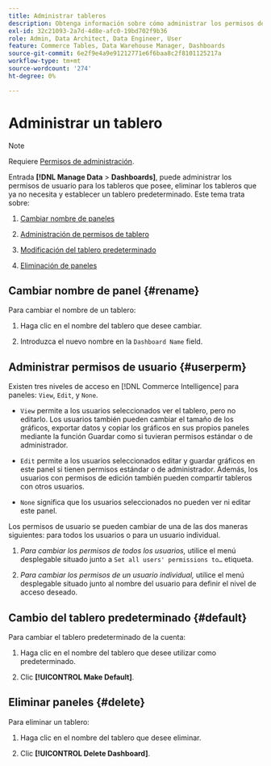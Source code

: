 ```yaml
---
title: Administrar tableros
description: Obtenga información sobre cómo administrar los permisos de usuario para los paneles que posee, eliminar los que ya no necesita y establecer un panel predeterminado.
exl-id: 32c21093-2a7d-4d8e-afc0-19bd702f9b36
role: Admin, Data Architect, Data Engineer, User
feature: Commerce Tables, Data Warehouse Manager, Dashboards
source-git-commit: 6e2f9e4a9e91212771e6f6baa8c2f8101125217a
workflow-type: tm+mt
source-wordcount: '274'
ht-degree: 0%

---
```


# Administrar un tablero

>[!NOTE]
>
>Requiere [Permisos de administración](../../administrator/user-management/user-management.md).

Entrada **[!DNL Manage Data** > **Dashboards]**, puede administrar los permisos de usuario para los tableros que posee, eliminar los tableros que ya no necesita y establecer un tablero predeterminado. Este tema trata sobre:

1. [Cambiar nombre de paneles](#rename)

1. [Administración de permisos de tablero](#userperm)

1. [Modificación del tablero predeterminado](#default)

1. [Eliminación de paneles](#delete)

## Cambiar nombre de panel {#rename}

Para cambiar el nombre de un tablero:

1. Haga clic en el nombre del tablero que desee cambiar.

2. Introduzca el nuevo nombre en la `Dashboard Name` field.

## Administrar permisos de usuario {#userperm}

Existen tres niveles de acceso en [!DNL Commerce Intelligence] para paneles: `View`, `Edit`, y `None`.

* `View` permite a los usuarios seleccionados ver el tablero, pero no editarlo. Los usuarios también pueden cambiar el tamaño de los gráficos, exportar datos y copiar los gráficos en sus propios paneles mediante la función Guardar como si tuvieran permisos estándar o de administrador.

* `Edit` permite a los usuarios seleccionados editar y guardar gráficos en este panel si tienen permisos estándar o de administrador. Además, los usuarios con permisos de edición también pueden compartir tableros con otros usuarios.

* `None` significa que los usuarios seleccionados no pueden ver ni editar este panel.

Los permisos de usuario se pueden cambiar de una de las dos maneras siguientes: para todos los usuarios o para un usuario individual.

1. *Para cambiar los permisos de todos los usuarios,* utilice el menú desplegable situado junto a `Set all users' permissions to…` etiqueta.

1. *Para cambiar los permisos de un usuario individual,* utilice el menú desplegable situado junto al nombre del usuario para definir el nivel de acceso deseado.

## Cambio del tablero predeterminado {#default}

Para cambiar el tablero predeterminado de la cuenta:

1. Haga clic en el nombre del tablero que desee utilizar como predeterminado.

1. Clic **[!UICONTROL Make Default]**.

## Eliminar paneles {#delete}

Para eliminar un tablero:

1. Haga clic en el nombre del tablero que desee eliminar.

1. Clic **[!UICONTROL Delete Dashboard]**.
